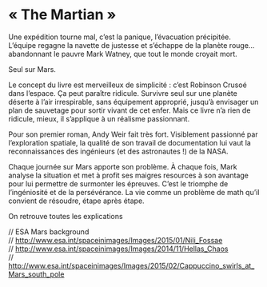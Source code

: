 # « The Martian »

Une expédition tourne mal, c’est la panique, l’évacuation précipitée. L’équipe regagne la navette de justesse et s’échappe de la planète rouge… abandonnant le pauvre Mark Watney, que tout le monde croyait mort.

Seul sur Mars. 

Le concept du livre est merveilleux de simplicité : c’est Robinson Crusoé dans l’espace. Ça peut paraître ridicule. Survivre seul sur une planète déserte à l’air irrespirable, sans équipement approprié, jusqu’à envisager un plan de sauvetage pour sortir vivant de cet enfer. Mais ce livre n’a rien de ridicule, mieux, il s’applique à un réalisme passionnant.

Pour son premier roman, Andy Weir fait très fort. Visiblement passionné par l’exploration spatiale, la qualité de son travail de documentation lui vaut la reconnaissances des ingénieurs (et des astronautes !) de la NASA. 

Chaque journée sur Mars apporte son problème. À chaque fois, Mark analyse la situation et met à profit ses maigres resources à son avantage pour lui permettre de surmonter les épreuves. C’est le triomphe de l’ingéniosité et de la persévérance. La vie comme un problème de math qu’il convient de résoudre, étape après étape.

On retrouve toutes les explications 

// ESA Mars background  
// http://www.esa.int/spaceinimages/Images/2015/01/Nili_Fossae  
// http://www.esa.int/spaceinimages/Images/2014/11/Hellas_Chaos  
// http://www.esa.int/spaceinimages/Images/2015/02/Cappuccino_swirls_at_Mars_south_pole  
